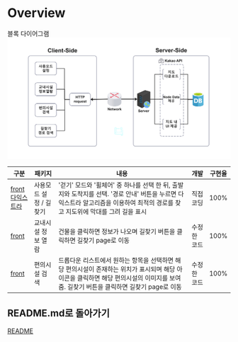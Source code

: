 # Overview
블록 다이어그램  
<img width="550" alt="image" src="https://github.com/CSID-DGU/2024-1-OSSProj-SOUP-10/blob/main/Doc/ReferenceImages/block_finalreport.jpg">

구분 | 패키지 | 내용 | 개발 | 구현율   
------|-------|-------|-------|------- 
[front](https://github.com/CSID-DGU/2024-1-OSSProj-SOUP-10/blob/main/Src/roadmap/src/main/front/src/Map/KakaoMap.jsx) <br /> [다익스트라](https://github.com/CSID-DGU/2024-1-OSSProj-SOUP-10/blob/main/Src/roadmap/src/main/java/com/react/roadmap/function/DijkstraAlgorithm.java) | 사용모드 설정 / 길찾기 | '걷기' 모드와 '휠체어' 중 하나를 선택 한 뒤, 출발지와 도착지를 선택. '경로 안내' 버튼을 누르면 다익스트라 알고리즘을 이용하여 최적의 경로를 찾고 지도위에 막대를 그려 길을 표시 | 직접 코딩 | 100%  
[front](https://github.com/CSID-DGU/2024-1-OSSProj-SOUP-10/blob/main/Src/roadmap/src/main/front/src/Buildinginfo/BuildingInfoPage.jsx) | 교내시설 정보 열람 | 건물을 클릭하면 정보가 나오며 길찾기 버튼을 클릭하면 길찾기 page로 이동 | 수정한 코드 | 100%  
[front](https://github.com/CSID-DGU/2024-1-OSSProj-SOUP-10/blob/main/Src/roadmap/src/main/front/src/convenient/ConvenientPage.jsx) | 편의시설 검색 | 드롭다운 리스트에서 원하는 항목을 선택하면 해당 편의시설이 존재하는 위치가 표시되며 해당 아이콘을 클릭하면 해당 편의시설의 이미지를 보여줌. 길찾기 버튼을 클릭하면 길찾기 page로 이동 | 수정한 코드 | 100%  

## README.md로 돌아가기
[README](https://github.com/CSID-DGU/2024-1-OSSProj-SOUP-10/blob/main/README.md)